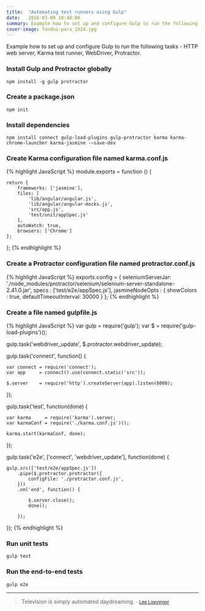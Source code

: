 ```yaml
---
title:  "Automating test runners using Gulp"
date:   2016-03-08 10:48:00
summary: Example how to set up and configure Gulp to run the following tasks - HTTP web server, Karma test runner, WebDriver, Protractor.
cover-image: fondos-para_1024.jpg
---
```


Example how to set up and configure Gulp to run the following tasks - HTTP web server, Karma test runner, WebDriver, Protractor.

### Install Gulp and Protractor globally

    npm install -g gulp protractor

###  Create a package.json

    npm init

### Install dependencies

    npm install connect gulp-load-plugins gulp-protractor karma karma-chrome-launcher karma-jasmine -—save-dev

###  Create Karma configuration file named karma.conf.js

{% highlight JavaScript %}
module.exports = function () {
    
    return {
        frameworks: ['jasmine'],
        files: [
            'lib/angular/angular.js',
            'lib/angular/angular-mocks.js',
            'src/app.js',
            'test/unit/appSpec.js'
        ],
        autoWatch: true,
        browsers: ['Chrome']
    };

};
{% endhighlight %}

### Create a Protractor configuration file named protractor.conf.js

{% highlight JavaScript %}
exports.config = {
    seleniumServerJar: './node_modules/protractor/selenium/selenium-server-standalone-2.41.0.jar',
    specs            : ['test/e2e/appSpec.js'],
    jasmineNodeOpts  : {
        showColors            : true,
        defaultTimeoutInterval: 30000
    }
};
{% endhighlight %}

### Create a file named gulpfile.js

{% highlight JavaScript %}
var gulp = require('gulp');
var $    = require('gulp-load-plugins')();

gulp.task('webdriver_update', $.protractor.webdriver_update);

gulp.task('connect', function() {

    var connect = require('connect');
    var app     = connect().use(connect.static('src'));

    $.server    = require('http').createServer(app).listen(8000);

});

gulp.task('test', function(done) {

    var karma     = require('karma').server;
    var karmaConf = require('./karma.conf.js')();

    karma.start(karmaConf, done);

});

gulp.task('e2e', ['connect', 'webdriver_update'], function(done) {

    gulp.src(['test/e2e/appSpec.js'])
        .pipe($.protractor.protractor({
            configFile: './protractor.conf.js',
        }))
        .on('end', function() {

            $.server.close();
            done();

        });

});
{% endhighlight %}

### Run unit tests

    gulp test

### Run the end-to-end tests

    gulp e2e


---
> Television is simply automated daydreaming.
> <small>- [Lee Loevinger](http://www.brainyquote.com/quotes/quotes/l/leeloeving162532.html)</small>